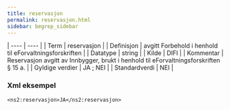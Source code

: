 ```yaml
---
title: reservasjon
permalink: reservasjon.html
sidebar: begrep_sidebar
---
```


| ---- | ---- |
| Term | reservasjon |
| Definisjon | avgitt Forbehold i henhold til eForvaltningsforskriften |
| Datatype | string |
| Kilde | DIFI |
| Kommentar | Reservasjon avgitt av Innbygger, brukt i henhold til eForvaltningsforskriften § 15 a. | 
| Gyldige verdier | JA ; NEI |
| Standardverdi | NEI |

### Xml eksempel

```
<ns2:reservasjon>JA</ns2:reservasjon>
```

